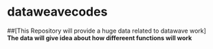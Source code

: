 # dataweavecodes
##[This Repository will provide a huge data related to datawave work]
<br>
**The data will give idea about how differeent functions will work**
